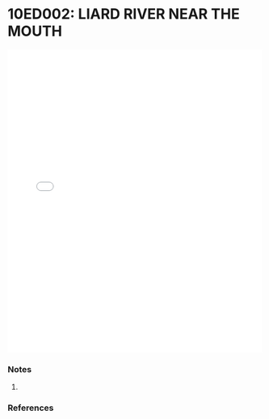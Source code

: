 # 10ED002: LIARD RIVER NEAR THE MOUTH

<iframe src="/distribution_estimation/_static/stations/10ED002_fdc.html" width="100%" height="600" frameborder="0"></iframe>

### Notes
1. 

### References

